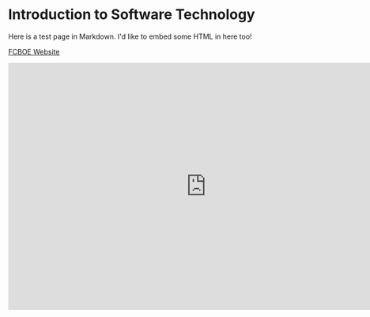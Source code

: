 # Introduction to Software Technology

Here is a test page in Markdown. I'd like to embed some HTML in here too!

<a href="https://www.fcboe.org/">FCBOE Website</a>

<iframe width="800" height="500" frameborder="0" src="https://pythontutor.com/iframe-embed.html#code=%23include%20%3Cstdio.h%3E%0A%0Aint%20main%28%29%20%7B%0A%20%20int%20x%5B%5D%20%3D%20%7B10,%2020,%2030%7D%3B%0A%20%20int*%20p%20%3D%20%26x%5B1%5D%3B%20//%20pointer%20into%20middle%0A%20%20char*%20fruit%5B3%5D%20%3D%20%7B%22apples%22,%0A%20%20%20%20%20%20%20%20%20%20%20%20%20%20%20%20%20%20%20%20%22bananas%22,%0A%20%20%20%20%20%20%20%20%20%20%20%20%20%20%20%20%20%20%20%20%22cherries%22%7D%3B%0A%0A%20%20printf%28%22I%20have%20%25d%20%25s%5Cn%22,%20*p,%20fruit%5B1%5D%29%3B%0A%20%20return%200%3B%0A%7D&codeDivHeight=400&codeDivWidth=350&cumulative=false&curInstr=0&heapPrimitives=nevernest&origin=opt-frontend.js&py=c_gcc9.3.0&rawInputLstJSON=%5B%5D&textReferences=false"> </iframe>
